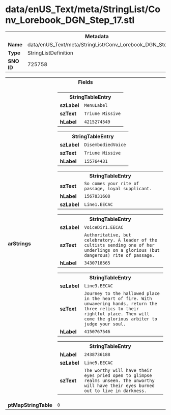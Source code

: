 <h1>data/enUS_Text/meta/StringList/Conv_Lorebook_DGN_Step_17.stl</h1><table><tr><th colspan="100%">Metadata</th></tr><tr><td><b>Name</b></td><td>data/enUS_Text/meta/StringList/Conv_Lorebook_DGN_Step_17.stl</td></tr><tr><td><b>Type</b></td><td>StringListDefinition</td></tr><tr><td><b>SNO ID</b></td><td>725758</td></tr></table>

<table><tr><th colspan="100%">Fields</th></tr><tr><td><b>arStrings</b></td><td><table><tr><th colspan="100%">StringTableEntry</th></tr><tr><td><b>szLabel</b></td><td><code>MenuLabel</code></td></tr><tr><td><b>szText</b></td><td><code>Triune Missive</code></td></tr><tr><td><b>hLabel</b></td><td><code>4215274549</code></td></tr></table>


<table><tr><th colspan="100%">StringTableEntry</th></tr><tr><td><b>szLabel</b></td><td><code>DisembodiedVoice</code></td></tr><tr><td><b>szText</b></td><td><code>Triune Missive</code></td></tr><tr><td><b>hLabel</b></td><td><code>155764431</code></td></tr></table>


<table><tr><th colspan="100%">StringTableEntry</th></tr><tr><td><b>szText</b></td><td><code>So comes your rite of passage, loyal supplicant.</code></td></tr><tr><td><b>hLabel</b></td><td><code>1567831608</code></td></tr><tr><td><b>szLabel</b></td><td><code>Line1.EECAC</code></td></tr></table>


<table><tr><th colspan="100%">StringTableEntry</th></tr><tr><td><b>szLabel</b></td><td><code>VoiceDir1.EECAC</code></td></tr><tr><td><b>szText</b></td><td><code>Authoritative, but celebratory. A leader of the cultists sending one of her underlings on a glorious (but dangerous) rite of passage.</code></td></tr><tr><td><b>hLabel</b></td><td><code>3430718565</code></td></tr></table>


<table><tr><th colspan="100%">StringTableEntry</th></tr><tr><td><b>szLabel</b></td><td><code>Line3.EECAC</code></td></tr><tr><td><b>szText</b></td><td><code>Journey to the hallowed place in the heart of fire. With unwavering hands, return the three relics to their rightful place. Then will come the glorious arbiter to judge your soul.</code></td></tr><tr><td><b>hLabel</b></td><td><code>4150767546</code></td></tr></table>


<table><tr><th colspan="100%">StringTableEntry</th></tr><tr><td><b>hLabel</b></td><td><code>2438736188</code></td></tr><tr><td><b>szLabel</b></td><td><code>Line5.EECAC</code></td></tr><tr><td><b>szText</b></td><td><code>The worthy will have their eyes pried open to glimpse realms unseen. The unworthy will have their eyes burned out to live in darkness.</code></td></tr></table>


</td></tr><tr><td><b>ptMapStringTable</b></td><td><code>0</code></td></tr></table>

